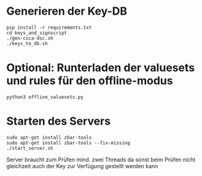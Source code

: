 Generieren der Key-DB
=====================

```
pip install -r requirements.txt
cd keys_and_signscript
./gen-csca-dsc.sh
./keys_to_db.sh
```
Optional: Runterladen der valuesets und rules für den offline-modus
===================
```
python3 offline_valuesets.py
```
Starten des Servers
===================

```
sudo apt-get install zbar-tools
sudo apt-get install zbar-tools --fix-missing
./start_server.sh
```

Server braucht zum Prüfen mind. zwei Threads da sonst beim Prüfen nicht gleichzeit auch der Key zur Verfügung gestellt werden kann